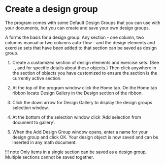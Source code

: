 # Create a design group

The program comes with some Default Design Groups that you can use with your documents, but you can create and save your own design groups.

A forms the basis for a design group. Any section - one column, two columns manual or two columns auto-flow - and the design elements and exercise sets that have been added to that section can be saved as design group.

1. Create a customized section of design elements and exercise sets. (See , , and for specific details about these objects.) Then click anywhere in the section of objects you have customized to ensure the section is the currently active section.

2. At the top of the program window click the Home tab. On the Home tab ribbon locate Design Gallery in the Design section of the ribbon.

3. Click the down arrow for Design Gallery to display the design groups selection window.

4. At the bottom of the selection window click 'Add selection from document to gallery'.

5. When the Add Design Group window opens, enter a name for your design group and click OK. Your design object is now saved and can be inserted in any math document.

!!! note
    Only items in a single section can be saved as a design group. Multiple sections cannot be saved together.
